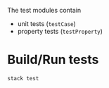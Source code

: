 The test modules contain
* unit tests (`testCase`)
* property tests (`testProperty`)

# Build/Run tests

```
stack test
```
